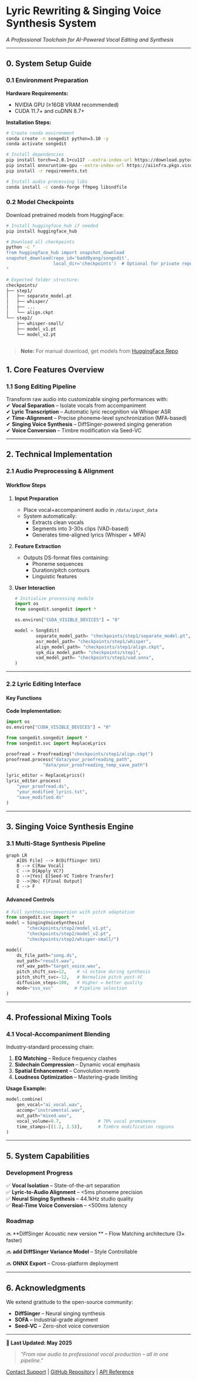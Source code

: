 # **Lyric Rewriting & Singing Voice Synthesis System**  
*A Professional Toolchain for AI-Powered Vocal Editing and Synthesis*  

---

## **0. System Setup Guide**

### **0.1 Environment Preparation**

**Hardware Requirements:**

- NVIDIA GPU (≥16GB VRAM recommended)
- CUDA 11.7+ and cuDNN 8.7+

**Installation Steps:**

```bash
# Create conda environment
conda create -n songedit python=3.10 -y
conda activate songedit

# Install dependencies
pip install torch==2.0.1+cu117 --extra-index-url https://download.pytorch.org/whl/cu117
pip install onnxruntime-gpu --extra-index-url https://aiinfra.pkgs.visualstudio.com/PublicPackages/_packaging/onnxruntime-cuda-12/pypi/simple/
pip install -r requirements.txt

# Install audio processing libs
conda install -c conda-forge ffmpeg libsndfile
```

### **0.2 Model Checkpoints**

Download pretrained models from HuggingFace:

```bash
# Install huggingface_hub if needed
pip install huggingface_hub

# Download all checkpoints
python -c "
from huggingface_hub import snapshot_download
snapshot_download(repo_id='badd9yang/songedit',
                  local_dir='checkpoints')  # Optional for private repos
"

# Expected folder structure:
checkpoints/
├── step1/
│   ├── separate_model.pt
│   ├── whisper/
│   ├── ...
│   └── align.ckpt
└── step2/
    ├── whisper-small/
    ├── model_v1.pt
    └── model_v2.pt
  
```

> **Note:** For manual download, get models from [HuggingFace Repo](https://huggingface.co/badd9yang/songedit/tree/main)



## **1. Core Features Overview**  

### **1.1 Song Editing Pipeline**  
Transform raw audio into customizable singing performances with:  
✔ **Vocal Separation** – Isolate vocals from accompaniment  
✔ **Lyric Transcription** – Automatic lyric recognition via Whisper ASR  
✔ **Time-Alignment** – Precise phoneme-level synchronization (MFA-based)  
✔ **Singing Voice Synthesis** – DiffSinger-powered singing generation  
✔ **Voice Conversion** – Timbre modification via Seed-VC  

---

## **2. Technical Implementation**

### **2.1 Audio Preprocessing & Alignment**  

#### **Workflow Steps**  
1. **Input Preparation**  
   - Place vocal+accompaniment audio in `/data/input_data`  
   - System automatically:  
     - Extracts clean vocals  
     - Segments into 3-30s clips (VAD-based)  
     - Generates time-aligned lyrics (Whisper + MFA)  

2. **Feature Extraction**  
   - Outputs DS-format files containing:  
     - Phoneme sequences  
     - Duration/pitch contours  
     - Linguistic features  

3. **User Interaction**  
   ```python
   # Initialize processing module
   import os
   from songedit.songedit import *
   
   os.environ["CUDA_VISIBLE_DEVICES"] = "0"
   
   model = SongEdit(
           separate_model_path= "checkpoints/step1/separate_model.pt",
           asr_model_path= "checkpoints/step1/whisper",
           align_model_path= "checkpoints/step1/align.ckpt",
           spk_dia_model_path= "checkpoints/step1",
           vad_model_path= "checkpoints/step1/vad.onnx",
   )
   ```

---

### **2.2 Lyric Editing Interface**  

#### **Key Functions**  



**Code Implementation:**  

```python
import os
os.environ["CUDA_VISIBLE_DEVICES"] = "0"

from songedit.songedit import *
from songedit.svc import ReplaceLyrics

proofread = Proofreading("checkpoints/step1/align.ckpt")
proofread.process("data/your_proofreading_path",
              "data/your_proofreading_temp_save_path")

lyric_editor = ReplaceLyrics()
lyric_editor.process(
    "your_proofread.ds",
    "your_modified_lyrics.txt",
    "save_modified.ds"
)
```

---

## **3. Singing Voice Synthesis Engine**  

### **3.1 Multi-Stage Synthesis Pipeline**  
```mermaid
graph LR
    A[DS File] --> B(DiffSinger SVS)
    B --> C[Raw Vocal]
    C --> D{Apply VC?}
    D -->|Yes| E[Seed-VC Timbre Transfer]
    D -->|No| F[Final Output]
    E --> F
```

#### **Advanced Controls**  
```python
# Full synthesis+conversion with pitch adaptation
from songedit.svc import *
model = SingingVoiceSynthesis(
        "checkpoints/step2/model_v1.pt",
        "checkpoints/step2/model_v2.pt",
        "checkpoints/step2/whisper-small/")

model(
    ds_file_path="song.ds",
    out_path="result.wav",
    ref_wav_path="target_voice.wav",
    pitch_shift_svs=12,    # +1 octave during synthesis
    pitch_shift_svc=-12,   # Normalize pitch post-VC
    diffusion_steps=100,   # Higher = better quality
    mode="svs_svc"        # Pipeline selection
)
```

---

## **4. Professional Mixing Tools**  

### **4.1 Vocal-Accompaniment Blending**  
Industry-standard processing chain:  
1. **EQ Matching** – Reduce frequency clashes  
2. **Sidechain Compression** – Dynamic vocal emphasis  
3. **Spatial Enhancement** – Convolution reverb  
4. **Loudness Optimization** – Mastering-grade limiting  

**Usage Example:**  
```python
model.combine(
    gen_vocal="ai_vocal.wav",
    accomp="instrumental.wav",
    out_path="mixed.wav",
    vocal_volume=0.7,              # 70% vocal prominence
    time_stamps=[(1.2, 2.5)],      # Timbre modification regions
)
```

---

## **5. System Capabilities**  

### **Development Progress**  
✅ **Vocal Isolation** – State-of-the-art separation  
✅ **Lyric-to-Audio Alignment** – <5ms phoneme precision  
✅ **Neural Singing Synthesis** – 44.1kHz studio quality  
✅ **Real-Time Voice Conversion** – <500ms latency  

### **Roadmap**  
🔜 **DiffSinger Acoustic new version ** – Flow Matching architecture (3× faster)  

🔜 **add DiffSinger Variance Model** – Style Controllable 

🔜 **ONNX Export** – Cross-platform deployment  

---

## **6. Acknowledgments**  
We extend gratitude to the open-source community:  
- **DiffSinger** – Neural singing synthesis  
- **SOFA** – Industrial-grade alignment  
- **Seed-VC** – Zero-shot voice conversion  

---

**📌  Last Updated: May 2025**   

> *"From raw audio to professional vocal production – all in one pipeline."*  

[Contact Support](yangchen@hccl.ioa.ac.cn) | [GitHub Repository](github.com/badd9yang) | [API Reference](diffsinger.com) 
